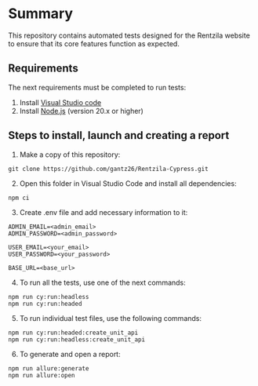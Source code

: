 # Summary

This repository contains automated tests designed for the Rentzila website to ensure that its core features function as expected.

## Requirements

The next requirements must be completed to run tests:
1. Install [Visual Studio code](https://code.visualstudio.com/)
2. Install [Node.js](https://nodejs.org/en) (version 20.x or higher)

## Steps to install, launch and creating a report

1. Make a copy of this repository:
```
git clone https://github.com/gantz26/Rentzila-Cypress.git
```

2. Open this folder in Visual Studio Code and install all dependencies:
```
npm ci
```

3. Create .env file and add necessary information to it:
```
ADMIN_EMAIL=<admin_email>
ADMIN_PASSWORD=<admin_password>

USER_EMAIL=<your_email>
USER_PASSWORD=<your_password>

BASE_URL=<base_url>
```

4. To run all the tests, use one of the next commands:
```
npm run cy:run:headless
npm run cy:run:headed
```

5. To run individual test files, use the following commands:
```
npm run cy:run:headed:create_unit_api
npm run cy:run:headless:create_unit_api
```

6. To generate and open a report:
```
npm run allure:generate
npm run allure:open
```